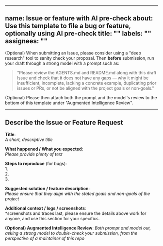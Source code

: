 
---
name: Issue or feature with AI pre-check
about: Use this template to file a bug or feature, optionally using AI pre-check
title: ""
labels: ""
assignees: ""
---

(Optional) When submitting an Issue, please consider using a "deep research" tool to sanity check your proposal. Then **before** submission, run your draft through a strong model with a prompt such as:

> "Please review the AGENTS.md and README.md along with this draft Issue and check that it does not have any gaps — why it might be insufficient, incomplete, lacking a concrete example, duplicating prior issues or PRs, or not be aligned with the project goals or non‑goals."

(Optional)  Please then attach both the prompt and the model's review to the bottom of this template under "Augmented Intelligence Review". 

---

## Describe the Issue or Feature Request

**Title**:  
*A short, descriptive title*

**What happened / What you expected**:  
*Please provide plenty of text*

**Steps to reproduce** (for bugs):  
1.  
2.  
3.  

**Suggested solution / feature description**:  
*Please ensure that they align with the stated goals and non-goals of the project*

**Additional context / logs / screenshots**:  
*screenshots and traces last, please ensure the details above work for anyone, and use this section for your specifics. 

**(Optional) Augmented Intelligence Review**: 
*Both prompt and model out, asking a strong model to double-check your submission, from the perspective of a maintainer of this repo* 
